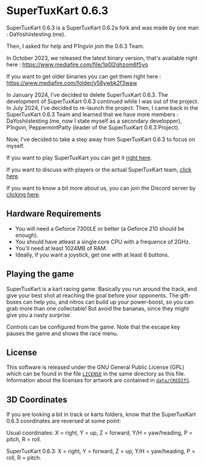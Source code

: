 # SuperTuxKart 0.6.3 
SuperTuxKart 0.6.3 is a SuperTuxKart 0.6.2a fork
and was made by one man : DaYoshiistesting (me).

Then, I asked for help and P1ngvin join the 0.6.3 Team.

In October 2023, we released the latest binary version, 
that's available right here :
https://www.mediafire.com/file/1q0l2ghzom6f5yq

If you want to get older binaries you can get them right here :
https://www.mediafire.com/folder/y58ywbk2f3waw

In January 2024, I've decided to delete SuperTuxKart 0.6.3.
The development of SuperTuxKart 0.6.3 continued while I was out
of the project. In July 2024, I've decided to re-launch the project.
Then, I came back in the SuperTuxKart 0.6.3 Team and learned that we have
more members : DaYoshiistesting (me, now I state myself as a secondary developper), 
P1ngvin, PeppermintPatty (leader of the SuperTuxKart 0.6.3 Project).

Now, I've decided to take a step away from SuperTuxKart 0.6.3 to focus on myself.

If you want to play SuperTuxKart you can get it [right here](http://supertuxkart.sourceforge.net).

If you want to discuss with players or the actual SuperTuxKart team, 
[click here](http://supertuxkart.sourceforge.net/forum).

If you want to know a bit more about us, you can join the Discord server by [clicking here](https://discord.gg/gW5sRXSzMe).

## Hardware Requirements 
* You will need a Geforce 7300LE or better (a Geforce 210 should be enough).
* You should have atleast a single core CPU with a frequence of 2GHz.
* You'll need at least 1024MB of RAM.
* Ideally, if you want a joystick, get one with at least 6 buttons.

## Playing the game 
SuperTuxKart is a kart racing game. Basically you run around the track,
and give your best shot at reaching the goal before your opponents. The 
gift-boxes can help you, and nitros can build up your power-boost, 
so you can grab more than one collectable! But avoid the bananas,
since they might give you a nasty surprise.

Controls can be configured from the game.
Note that the escape key pauses the game and shows the race menu.

## License
This software is released under the GNU General Public License (GPL) which
can be found in the file [`LICENSE`](/LICENSE) in the same directory as this file.
Information about the licenses for artwork are contained in [`data/CREDITS`](/data/CREDITS).

## 3D Coordinates
If you are looking a bit in track or karts folders, know that the SuperTuxKart 0.6.3 coordinates are reversed at some point:

Usual coordinates: X = right, Y = up, Z = forward, 
Y/H = yaw/heading, P = pitch, R = roll.

SuperTuxKart 0.6.3: X = right, Y = forward, Z = up, 
Y/H = yaw/heading, P = roll, R = pitch.
 

